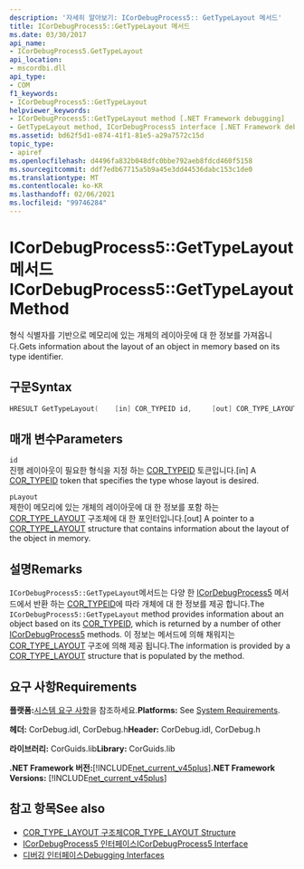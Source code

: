 ```yaml
---
description: '자세히 알아보기: ICorDebugProcess5:: GetTypeLayout 메서드'
title: ICorDebugProcess5::GetTypeLayout 메서드
ms.date: 03/30/2017
api_name:
- ICorDebugProcess5.GetTypeLayout
api_location:
- mscordbi.dll
api_type:
- COM
f1_keywords:
- ICorDebugProcess5::GetTypeLayout
helpviewer_keywords:
- ICorDebugProcess5::GetTypeLayout method [.NET Framework debugging]
- GetTypeLayout method, ICorDebugProcess5 interface [.NET Framework debugging]
ms.assetid: bd62f5d1-e874-41f1-81e5-a29a7572c15d
topic_type:
- apiref
ms.openlocfilehash: d4496fa832b048dfc0bbe792aeb8fdcd460f5158
ms.sourcegitcommit: ddf7edb67715a5b9a45e3dd44536dabc153c1de0
ms.translationtype: MT
ms.contentlocale: ko-KR
ms.lasthandoff: 02/06/2021
ms.locfileid: "99746284"
---
```

# <a name="icordebugprocess5gettypelayout-method"></a><span data-ttu-id="a6096-103">ICorDebugProcess5::GetTypeLayout 메서드</span><span class="sxs-lookup"><span data-stu-id="a6096-103">ICorDebugProcess5::GetTypeLayout Method</span></span>

<span data-ttu-id="a6096-104">형식 식별자를 기반으로 메모리에 있는 개체의 레이아웃에 대 한 정보를 가져옵니다.</span><span class="sxs-lookup"><span data-stu-id="a6096-104">Gets information about the layout of an object in memory based on its type identifier.</span></span>  
  
## <a name="syntax"></a><span data-ttu-id="a6096-105">구문</span><span class="sxs-lookup"><span data-stu-id="a6096-105">Syntax</span></span>  
  
```cpp  
HRESULT GetTypeLayout(    [in] COR_TYPEID id,     [out] COR_TYPE_LAYOUT *pLayout);  
```  
  
## <a name="parameters"></a><span data-ttu-id="a6096-106">매개 변수</span><span class="sxs-lookup"><span data-stu-id="a6096-106">Parameters</span></span>  

 `id`  
 <span data-ttu-id="a6096-107">진행 레이아웃이 필요한 형식을 지정 하는 [COR_TYPEID](cor-typeid-structure.md) 토큰입니다.</span><span class="sxs-lookup"><span data-stu-id="a6096-107">[in] A [COR_TYPEID](cor-typeid-structure.md) token that specifies the type whose layout is desired.</span></span>  
  
 `pLayout`  
 <span data-ttu-id="a6096-108">제한이 메모리에 있는 개체의 레이아웃에 대 한 정보를 포함 하는 [COR_TYPE_LAYOUT](cor-type-layout-structure.md) 구조체에 대 한 포인터입니다.</span><span class="sxs-lookup"><span data-stu-id="a6096-108">[out] A pointer to a [COR_TYPE_LAYOUT](cor-type-layout-structure.md) structure that contains information about the layout of the object in memory.</span></span>  
  
## <a name="remarks"></a><span data-ttu-id="a6096-109">설명</span><span class="sxs-lookup"><span data-stu-id="a6096-109">Remarks</span></span>  

 <span data-ttu-id="a6096-110">`ICorDebugProcess5::GetTypeLayout`메서드는 다양 한 [ICorDebugProcess5](icordebugprocess5-interface.md) 메서드에서 반환 하는 [COR_TYPEID](cor-typeid-structure.md)에 따라 개체에 대 한 정보를 제공 합니다.</span><span class="sxs-lookup"><span data-stu-id="a6096-110">The `ICorDebugProcess5::GetTypeLayout` method provides information about an object based on its [COR_TYPEID](cor-typeid-structure.md), which is returned by a number of other [ICorDebugProcess5](icordebugprocess5-interface.md) methods.</span></span> <span data-ttu-id="a6096-111">이 정보는 메서드에 의해 채워지는 [COR_TYPE_LAYOUT](cor-type-layout-structure.md) 구조에 의해 제공 됩니다.</span><span class="sxs-lookup"><span data-stu-id="a6096-111">The information is provided by a [COR_TYPE_LAYOUT](cor-type-layout-structure.md) structure that is populated by the method.</span></span>  
  
## <a name="requirements"></a><span data-ttu-id="a6096-112">요구 사항</span><span class="sxs-lookup"><span data-stu-id="a6096-112">Requirements</span></span>  

 <span data-ttu-id="a6096-113">**플랫폼:**[시스템 요구 사항](../../get-started/system-requirements.md)을 참조하세요.</span><span class="sxs-lookup"><span data-stu-id="a6096-113">**Platforms:** See [System Requirements](../../get-started/system-requirements.md).</span></span>  
  
 <span data-ttu-id="a6096-114">**헤더:** CorDebug.idl, CorDebug.h</span><span class="sxs-lookup"><span data-stu-id="a6096-114">**Header:** CorDebug.idl, CorDebug.h</span></span>  
  
 <span data-ttu-id="a6096-115">**라이브러리:** CorGuids.lib</span><span class="sxs-lookup"><span data-stu-id="a6096-115">**Library:** CorGuids.lib</span></span>  
  
 <span data-ttu-id="a6096-116">**.NET Framework 버전:**[!INCLUDE[net_current_v45plus](../../../../includes/net-current-v45plus-md.md)]</span><span class="sxs-lookup"><span data-stu-id="a6096-116">**.NET Framework Versions:** [!INCLUDE[net_current_v45plus](../../../../includes/net-current-v45plus-md.md)]</span></span>  
  
## <a name="see-also"></a><span data-ttu-id="a6096-117">참고 항목</span><span class="sxs-lookup"><span data-stu-id="a6096-117">See also</span></span>

- [<span data-ttu-id="a6096-118">COR_TYPE_LAYOUT 구조체</span><span class="sxs-lookup"><span data-stu-id="a6096-118">COR_TYPE_LAYOUT Structure</span></span>](cor-type-layout-structure.md)
- [<span data-ttu-id="a6096-119">ICorDebugProcess5 인터페이스</span><span class="sxs-lookup"><span data-stu-id="a6096-119">ICorDebugProcess5 Interface</span></span>](icordebugprocess5-interface.md)
- [<span data-ttu-id="a6096-120">디버깅 인터페이스</span><span class="sxs-lookup"><span data-stu-id="a6096-120">Debugging Interfaces</span></span>](debugging-interfaces.md)
